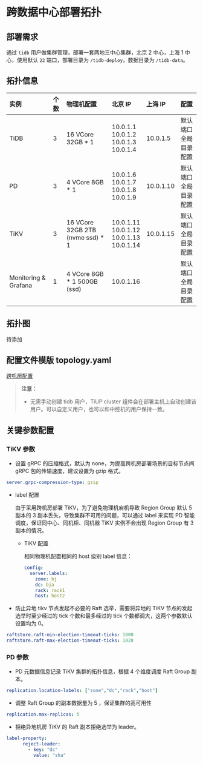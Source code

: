 # 跨数据中心部署拓扑

## 部署需求

通过 `tidb` 用户做集群管理，部署一套两地三中心集群，北京 2 中心，上海 1 中心，使用默认 `22` 端口，部署目录为 `/tidb-deploy`，数据目录为 `/tidb-data`。

## 拓扑信息

|实例 | 个数 | 物理机配置 | 北京 IP | 上海 IP |配置 |
| :-- | :-- | :-- | :-- | :-- | :-- |
| TiDB |3 | 16 VCore 32GB * 1 | 10.0.1.1 <br> 10.0.1.2 <br> 10.0.1.3 <br> 10.0.1.4 | 10.0.1.5 | 默认端口 <br>  全局目录配置 |
| PD | 3 | 4 VCore 8GB * 1 |10.0.1.6 <br> 10.0.1.7 <br> 10.0.1.8 <br> 10.0.1.9 | 10.0.1.10 | 默认端口 <br> 全局目录配置 |
| TiKV | 3 | 16 VCore 32GB 2TB (nvme ssd) * 1 | 10.0.1.11 <br> 10.0.1.12 <br> 10.0.1.13 <br> 10.0.1.14 | 10.0.1.15 | 默认端口 <br> 全局目录配置 |
| Monitoring & Grafana | 1 | 4 VCore 8GB * 1 500GB (ssd) | 10.0.1.16 || 默认端口 <br> 全局目录配置 |

## 拓扑图

待添加

## 配置文件模版 topology.yaml

[跨机房配置](/geo-redundancy-deployment.yaml)

> **注意：**
>
> - 无需手动创建 tidb 用户，TiUP cluster 组件会在部署主机上自动创建该用户。可以自定义用户，也可以和中控机的用户保持一致。

## 关键参数配置

### TiKV 参数

- 设置 gRPC 的压缩格式，默认为 none，为提高跨机房部署场景的目标节点间 gRPC 包的传输速度，建议设置为 gzip 格式。
    
```yaml
server.grpc-compression-type: gzip
```

- label 配置

    由于采用跨机房部署 TiKV，为了避免物理机宕机导致 Region Group 默认 5 副本的 3 副本丢失，导致集群不可用的问题，可以通过 label 来实现 PD 智能调度，保证同中心、同机柜、同机器 TiKV 实例不会出现 Region Group 有 3 副本的情况。

    - TiKV 配置

        相同物理机配置相同的 host 级别 label 信息：

        ```yml
        config:
          server.labels:
            zone: bj
            dc: bja
            rack: rack1
            host: host2
        ```

- 防止异地 tikv 节点发起不必要的 Raft 选举，需要将异地的 TiKV 节点的发起选举时至少经过的 tick 个数和最多经过的 tick 个数都调大，这两个参数默认设置均为 0。

```yaml
raftstore.raft-min-election-timeout-ticks: 1000
raftstore.raft-max-election-timeout-ticks: 1020
```

### PD 参数

- PD 元数据信息记录 TiKV 集群的拓扑信息，根据 4 个维度调度 Raft Group 副本。

```yaml
replication.location-labels: ["zone","dc","rack","host"]
```

- 调整 Raft Group 的副本数据量为 5 ，保证集群的高可用性

```yaml
replication.max-replicas: 5
```

- 拒绝异地机房 TiKV 的 Raft 副本拒绝选举为 leader。

```yaml
label-property:
      reject-leader:
        - key: "dc"
          value: "sha"
```
